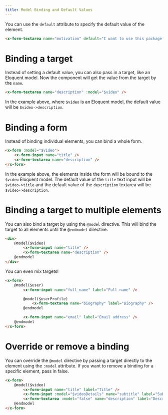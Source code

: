 ```yaml
---
title: Model Binding and Default Values
---
```


You can use the `default` attribute to specify the default value of the element.

```html
<x-form-textarea name="motivation" default="I want to use this package because..." />
```

# Binding a target

Instead of setting a default value, you can also pass in a target, like an Eloquent model. Now the component will get the value from the target by the `name`.

```html
<x-form-textarea name="description" :model="$video" />
```

In the example above, where `$video` is an Eloquent model, the default value will be `$video->description`.

# Binding a form

Instead of binding individual elements, you can bind a whole form.

```html
<x-form :model="$video">
    <x-form-input name="title" />
    <x-form-textarea name="description" />
</x-form>
```

In the example above, the elements inside the form will be bound to the `$video` Eloquent model.
The default value of the `title` text input will be `$video->title` and the default value of the `description` textarea will be `$video->description`.

# Binding a target to multiple elements

You can also bind a target by using the `@model` directive. This will bind the target to all elements until the `@endmodel` directive.


```html
<div>
    @model($video)
        <x-form-input name="title" />
        <x-form-textarea name="description" />
    @endmodel
</div>
```

You can even mix targets!

```html
<x-form>
    @model($user)
        <x-form-input name="full_name" label="Full name" />

        @model($userProfile)
            <x-form-textarea name="biography" label="Biography" />
        @endmodel

        <x-form-input name="email" label="Email address" />
    @endmodel
</x-form>
```

# Override or remove a binding

You can override the `@model` directive by passing a target directly to the element using the `:model` attribute.
If you want to remove a binding for a specific element, pass in false.

```html
<x-form>
    @model($video)
        <x-form-input name="title" label="Title" />
        <x-form-input :model="$videoDetails" name="subtitle" label="Subtitle" />
        <x-form-textarea :model="false" name="description" label="Description" />
    @endmodel
</x-form>
```
